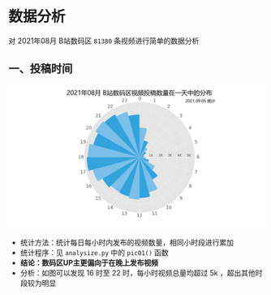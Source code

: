 # 数据分析

对 2021年08月 B站数码区 `81380` 条视频进行简单的数据分析

## 一、投稿时间

![pic0](analysize\pic0.png)

- 统计方法：统计每日每小时内发布的视频数量，相同小时段进行累加
- 统计程序：见 `analysize.py` 中的 `pic01()` 函数
- **结论：数码区UP主更偏向于在晚上发布视频**
- 分析：如图可以发现 16 时至 22 时，每小时视频总量均超过 5k ，超出其他时段较为明显

